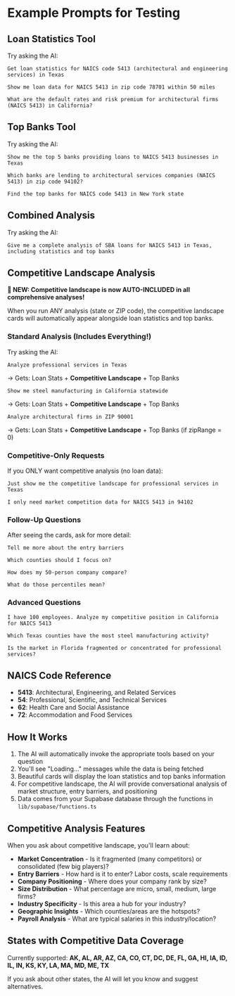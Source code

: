 # Example Prompts for Testing

## Loan Statistics Tool

Try asking the AI:

```
Get loan statistics for NAICS code 5413 (architectural and engineering services) in Texas
```

```
Show me loan data for NAICS 5413 in zip code 78701 within 50 miles
```

```
What are the default rates and risk premium for architectural firms (NAICS 5413) in California?
```

## Top Banks Tool

Try asking the AI:

```
Show me the top 5 banks providing loans to NAICS 5413 businesses in Texas
```

```
Which banks are lending to architectural services companies (NAICS 5413) in zip code 94102?
```

```
Find the top banks for NAICS code 5413 in New York state
```

## Combined Analysis

Try asking the AI:

```
Give me a complete analysis of SBA loans for NAICS 5413 in Texas, including statistics and top banks
```

## Competitive Landscape Analysis

**🎉 NEW: Competitive landscape is now AUTO-INCLUDED in all comprehensive analyses!**

When you run ANY analysis (state or ZIP code), the competitive landscape cards will automatically appear alongside loan statistics and top banks.

### Standard Analysis (Includes Everything!)

Try asking the AI:

```
Analyze professional services in Texas
```
→ Gets: Loan Stats + **Competitive Landscape** + Top Banks

```
Show me steel manufacturing in California statewide
```
→ Gets: Loan Stats + **Competitive Landscape** + Top Banks

```
Analyze architectural firms in ZIP 90001
```
→ Gets: Loan Stats + **Competitive Landscape** + Top Banks (if zipRange = 0)

### Competitive-Only Requests

If you ONLY want competitive analysis (no loan data):

```
Just show me the competitive landscape for professional services in Texas
```

```
I only need market competition data for NAICS 5413 in 94102
```

### Follow-Up Questions

After seeing the cards, ask for more detail:

```
Tell me more about the entry barriers
```

```
Which counties should I focus on?
```

```
How does my 50-person company compare?
```

```
What do those percentiles mean?
```

### Advanced Questions

```
I have 100 employees. Analyze my competitive position in California for NAICS 5413
```

```
Which Texas counties have the most steel manufacturing activity?
```

```
Is the market in Florida fragmented or concentrated for professional services?
```

## NAICS Code Reference

- **5413**: Architectural, Engineering, and Related Services
- **54**: Professional, Scientific, and Technical Services
- **62**: Health Care and Social Assistance
- **72**: Accommodation and Food Services

## How It Works

1. The AI will automatically invoke the appropriate tools based on your question
2. You'll see "Loading..." messages while the data is being fetched
3. Beautiful cards will display the loan statistics and top banks information
4. For competitive landscape, the AI will provide conversational analysis of market structure, entry barriers, and positioning
5. Data comes from your Supabase database through the functions in `lib/supabase/functions.ts`

## Competitive Analysis Features

When you ask about competitive landscape, you'll learn about:

- **Market Concentration** - Is it fragmented (many competitors) or consolidated (few big players)?
- **Entry Barriers** - How hard is it to enter? Labor costs, scale requirements
- **Company Positioning** - Where does your company rank by size?
- **Size Distribution** - What percentage are micro, small, medium, large firms?
- **Industry Specificity** - Is this area a hub for your industry?
- **Geographic Insights** - Which counties/areas are the hotspots?
- **Payroll Analysis** - What are typical salaries in this industry/location?

## States with Competitive Data Coverage

Currently supported: **AK, AL, AR, AZ, CA, CO, CT, DC, DE, FL, GA, HI, IA, ID, IL, IN, KS, KY, LA, MA, MD, ME, TX**

If you ask about other states, the AI will let you know and suggest alternatives.

